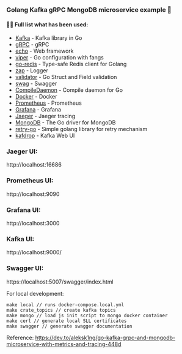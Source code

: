### Golang Kafka gRPC MongoDB microservice example 👋

#### 👨‍💻 Full list what has been used:
* [Kafka](https://github.com/segmentio/kafka-go) - Kafka library in Go
* [gRPC](https://grpc.io/) - gRPC
* [echo](https://github.com/labstack/echo) - Web framework
* [viper](https://github.com/spf13/viper) - Go configuration with fangs
* [go-redis](https://github.com/go-redis/redis) - Type-safe Redis client for Golang
* [zap](https://github.com/uber-go/zap) - Logger
* [validator](https://github.com/go-playground/validator) - Go Struct and Field validation
* [swag](https://github.com/swaggo/swag) - Swagger
* [CompileDaemon](https://github.com/githubnemo/CompileDaemon) - Compile daemon for Go
* [Docker](https://www.docker.com/) - Docker
* [Prometheus](https://prometheus.io/) - Prometheus
* [Grafana](https://grafana.com/) - Grafana
* [Jaeger](https://www.jaegertracing.io/) - Jaeger tracing
* [MongoDB](https://github.com/mongodb/mongo-go-driver) - The Go driver for MongoDB
* [retry-go](https://github.com/avast/retry-go) - Simple golang library for retry mechanism
* [kafdrop](https://github.com/obsidiandynamics/kafdrop) - Kafka Web UI


### Jaeger UI:

http://localhost:16686

### Prometheus UI:

http://localhost:9090

### Grafana UI:

http://localhost:3000

### Kafka UI:

http://localhost:9000/

### Swagger UI:

https://localhost:5007/swagger/index.html

For local development:
```
make local // runs docker-compose.local.yml
make crate_topics // create kafka topics
make mongo // load js init script to mongo docker container
make cert // generate local SLL certificates
make swagger // generate swagger documentation
```
Reference: https://dev.to/aleksk1ng/go-kafka-grpc-and-mongodb-microservice-with-metrics-and-tracing-448d 
